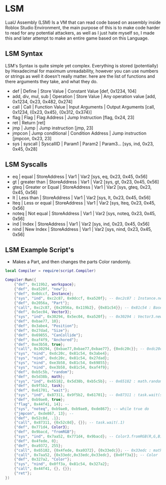 
# LSM

LuaU Assembly (LSM) Is a VM that can read code based on assembly inside Roblox Studio Environment, the main purpose of this is to make code harder to read for any potential attackers, as well as I just hate myself so, I made this and later attempt to make an entire game based on this Language.

## LSM Syntax

LSM's Syntax is quite simple yet complex. Everything is stored (potentially) by Hexadecimal for maximum unreadability, however you can use numbers or strings as well it doesn't really matter. here are the list of functions and there arguments they take, and what they do.

- def | Define | Store Value | Constant Value [def, 0x1234, 104]
- add, div, mul, sub | Operation | Store Value | Any operation value [add, 0x1234, 0x23, 0x482, 0x274]
- call | Call | Function Value | Input Arguments | Output Arguments [call, 0x1234, {0x23, 0x45}, {0x312, 0x374}]
- flag | Flag | Flag Address | Jump Instruction [flag, 0x24, 23]
- ret | Return [ret]
- jmp | Jump | Jump instruction [jmp, 23]
- jmpcon | Jump conditional | Condition Address | Jump instruction [jmpcon, 0x23, 23]
- sys | syscall | SyscallID | Param1 | Param2 | Param3... [sys, ind, 0x23, 0x45, 0x28]

## LSM Syscalls

- eq | equal | StoreAddress | Var1 | Var2 [sys, eq, 0x23, 0x45, 0x56]
- gt | greater than | StoreAddress | Var1 | Var2 [sys, gt, 0x23, 0x45, 0x56]
- gteq | Greater or Equal | StoreAddress | Var1 | Var2 [sys, gteq, 0x23, 0x45, 0x56]
- lt | Less than | StoreAddress | Var1 | Var2 [sys, lt, 0x23, 0x45, 0x56]
- lteq | Less or equal | StoreAddress | Var1 | Var2 [sys, lteq, 0x23, 0x45, 0x56]
- noteq | Not equal | StoreAddress | Var1 | Var2 [sys, noteq, 0x23, 0x45, 0x56]
- ind | Index | StoreAddress | Var1 | Var2 [sys, ind, 0x23, 0x45, 0x56]
- nind | New Index | StoreAddress | Var1 | Var2 [sys, nind, 0x23, 0x45, 0x56]

## LSM Example Script's

- Makes a Part, and then changes the parts Color randomly.
```lua
local Compiler = require(script.Compiler)

Compiler:Run({
	{"def", 0x119b2, workspace};
	{"def", 0xa520f, "new"};
	{"def", 0x0dccf, Instance};
	{"sys", "ind", 0xc2c87, 0x0dccf, 0xa520f}; -- 0xc2c87 : Instance.new(Class, Parent)
	{"def", 0x2056a, "Part"};
	{"call", 0xc2c87, {0x2056a, 0x119b2}, {0x81c54}}; -- 0x81c54 : BasePart
	{"def", 0x5ec04, Vector3};
	{"sys", "ind", 0x30294, 0x5ec04, 0xa520f}; -- 0x30294 : Vector3.new(x,y,z)
	{"def", 0xbae77, 10};
	{"def", 0x3abe4, "Position"};
	{"def", 0x27dad, "Size"};
	{"def", 0x69855, "CanCollide"};
	{"def", 0xaf4f9, "Anchored"};
	{"def", 0xe3b58, true};
	{"call", 0x30294, {0xbae77,0xbae77,0xbae77}, {0xdc20c}}; -- 0xdc20c : Vector3(10,10,10) 
	{"sys", "nind", 0xdc20c, 0x81c54, 0x3abe4};
	{"sys", "nind", 0xdc20c, 0x81c54, 0x27dad};
	{"sys", "nind", 0xe3b58, 0x81c54, 0x69855};
	{"sys", "nind", 0xe3b58, 0x81c54, 0xaf4f9};
	{"def", 0xb5c5b, "random"};
	{"def", 0x5d38b, math};
	{"sys", "ind", 0x65182, 0x5d38b, 0xb5c5b}; -- 0x65182 : math.random(x1, x2)
	{"def", 0x9f5b2, task};
	{"def", 0x61701, "wait"};
	{"sys", "ind", 0x87311, 0x9f5b2, 0x61701}; -- 0x87311 : task.wait(seconds)
	{"def", 0xb9ae0, true};
	{"flag", 0x44f41, 14}; --
	{"sys", "noteq", 0xb9ae0, 0xb9ae0, 0xde867}; -- while true do
	{"jmpcon", 0xde867, 13}; --
	{"def", 0x52c8d, .1};
	{"call", 0x87311, {0x52c8d}, {}}; -- task.wait(.1)
	{"def", 0x771d4, Color3};
	{"def", 0x9bacd, "fromRGB"};
	{"sys", "ind", 0x7aa52, 0x771d4, 0x9bacd}; -- Color3.fromRGB(R,G,B)
	{"def", 0x4fede, 0};
	{"def", 0xa9372, 255};
	{"call", 0x65182, {0x4fede, 0xa9372}, {0x33edc}}; -- 0x33edc : math.random(0, 255)
	{"call", 0x7aa52, {0x33edc,0x33edc,0x33edc}, {0x0ff3a}}; -- Color
	{"def", 0x327a2, "Color"};
	{"sys", "nind", 0x0ff3a, 0x81c54, 0x327a2};
	{"call", 0x44f41, {}, {}};
	{"ret"};
})
```
